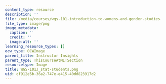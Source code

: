 ```yaml
---
content_type: resource
description: ''
file: /media/courses/wgs-101-introduction-to-womens-and-gender-studies-fall-2014/cf912e5b36a2747ee41540dd823917d2_WGS-101J_stat-students.png
file_type: image/png
image_metadata:
  caption: ''
  credit: ''
  image-alt: ''
learning_resource_types: []
ocw_type: OCWImage
parent_title: Instructor Insights
parent_type: ThisCourseAtMITSection
resourcetype: Image
title: WGS-101J_stat-students.png
uid: cf912e5b-36a2-747e-e415-40dd823917d2
---
```

